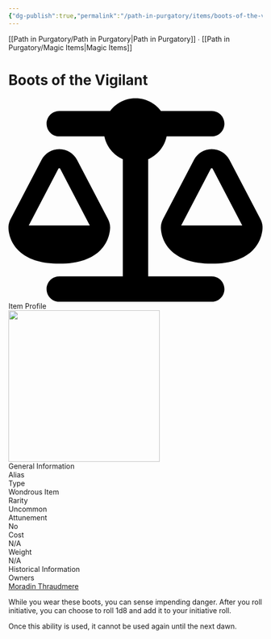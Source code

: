 ```yaml
---
{"dg-publish":true,"permalink":"/path-in-purgatory/items/boots-of-the-vigilant/","tags":["homebrew","item","magic"]}
---
```


[[Path in Purgatory/Path in Purgatory\|Path in Purgatory]] ∙ [[Path in Purgatory/Magic Items\|Magic Items]]
# Boots of the Vigilant

<aside>
	<div class="aside-bkg aside-item aside-title center">
		<div class="aside-icon"><svg xmlns="http://www.w3.org/2000/svg" viewBox="0 0 640 512"><!--! Font Awesome Pro 6.2.1 by @fontawesome - https://fontawesome.com License - https://fontawesome.com/license (Commercial License) Copyright 2022 Fonticons, Inc. --><path d="M384 32H512c17.7 0 32 14.3 32 32s-14.3 32-32 32H398.4c-5.2 25.8-22.9 47.1-46.4 57.3V448H512c17.7 0 32 14.3 32 32s-14.3 32-32 32H320 128c-17.7 0-32-14.3-32-32s14.3-32 32-32H288V153.3c-23.5-10.3-41.2-31.6-46.4-57.3H128c-17.7 0-32-14.3-32-32s14.3-32 32-32H256c14.6-19.4 37.8-32 64-32s49.4 12.6 64 32zM125.8 177.3L51.1 320H204.9L130.2 177.3c-.4-.8-1.3-1.3-2.2-1.3s-1.7 .5-2.2 1.3zM128 128c18.8 0 36 10.4 44.7 27l77.8 148.5c3.1 5.8 6.1 14 5.5 23.8c-.7 12.1-4.8 35.2-24.8 55.1C210.9 402.6 178.2 416 128 416s-82.9-13.4-103.2-33.5c-20-20-24.2-43-24.8-55.1c-.6-9.8 2.5-18 5.5-23.8L83.3 155c8.7-16.6 25.9-27 44.7-27zm384 48c-.9 0-1.7 .5-2.2 1.3L435.1 320H588.9L514.2 177.3c-.4-.8-1.3-1.3-2.2-1.3zm-44.7-21c8.7-16.6 25.9-27 44.7-27s36 10.4 44.7 27l77.8 148.5c3.1 5.8 6.1 14 5.5 23.8c-.7 12.1-4.8 35.2-24.8 55.1C594.9 402.6 562.2 416 512 416s-82.9-13.4-103.2-33.5c-20-20-24.2-43-24.8-55.1c-.6-9.8 2.5-18 5.5-23.8L467.3 155z"/></svg></div>
		<div class="aside-title-inner">Item Profile</div>
	</div>
	<section class="aside-item">
		<img height="300" src="https://www.dndbeyond.com/content/1-0-2280-0/skins/waterdeep/images/icons/item_types/wondrousitem.jpg">
		<figcaption class="aside-caption aside-item-spacing center"></figcaption>
	</section>
	<section class="aside-item">
	<div class="aside-bkg aside-item aside-header aside-item-spacing center">General Information</div>
	<div class="aside-data aside-item aside-item-spacing">
			<div class="aside-label">Alias</div>
			<div class="aside-value"></div>
		</div>
		<div class="aside-data aside-item aside-item-spacing">
			<div class="aside-label">Type</div>
			<div class="aside-value">Wondrous Item</div>
		</div>
		<div class="aside-item aside-data aside-item-spacing">
			<div class="aside-label">Rarity</div>
			<div class="aside-value">Uncommon</div>
		</div>
		<div class="aside-data aside-item aside-item-spacing">
			<div class="aside-label">Attunement</div>
			<div class="aside-value">No</div>
		</div>
		<div class="aside-item aside-data aside-item-spacing">
			<div class="aside-label">Cost</div>
			<div class="aside-value">N/A</div>
		</div>
		<div class="aside-item aside-data aside-item-spacing">
			<div class="aside-label">Weight</div>
			<div class="aside-value">N/A</div>
		</div>
	</section>
	<section class="aside-item">
	<div class="aside-bkg aside-item aside-header aside-item-spacing center">Historical Information</div>
	<div class="aside-data aside-item aside-item-spacing">
			<div class="aside-label">Owners</div>
			<div class="aside-value"><a class="internal-link" href="/path-in-purgatory/the-party/moradin-thraudmere/">Moradin Thraudmere</a></div>
		</div>
	</section>
</aside>

While you wear these boots, you can sense impending danger. After you roll initiative, you can choose to roll 1d8 and add it to your initiative roll.   

Once this ability is used, it cannot be used again until the next dawn.